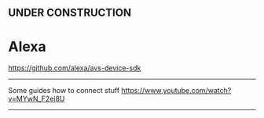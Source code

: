 ## UNDER CONSTRUCTION

# Alexa


https://github.com/alexa/avs-device-sdk

---


Some guides how to connect stuff
https://www.youtube.com/watch?v=MYwN_F2ej8U

---
